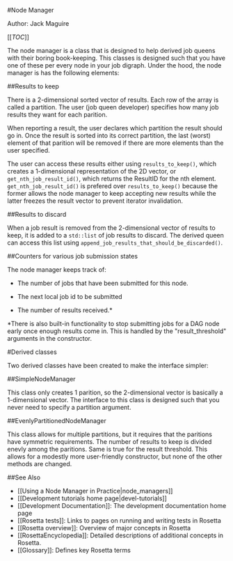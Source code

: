 #Node Manager

Author: Jack Maguire

[[_TOC_]]

The node manager is a class that is designed to help derived job queens with their boring book-keeping.
This classes is designed such that you have one of these per every node in your job digraph.
Under the hood, the node manager is has the following elements:

##Results to keep

There is a 2-dimensional sorted vector of results.
Each row of the array is called a partition.
The user (job queen developer) specifies how many job results they want for each parition.

When reporting a result, the user declares which partition the result should go in.
Once the result is sorted into its correct partition, the last (worst) element of
that parition will be removed if there are more elements than the user specified.

The user can access these results either using `results_to_keep()`,
which creates a 1-dimensional representation of the 2D vector,
or `get_nth_job_result_id()`, which returns the ResultID for the nth element.
`get_nth_job_result_id()` is prefered over `results_to_keep()`
because the former allows the node manager to keep accepting new results
while the latter freezes the result vector to prevent iterator invalidation.

##Results to discard

When a job result is removed from the 2-dimensional vector of results to keep,
it is added to a `std::list` of job results to discard.
The derived queen can access this list using `append_job_results_that_should_be_discarded()`.

##Counters for various job submission states

The node manager keeps track of:

- The number of jobs that have been submitted for this node.

- The next local job id to be submitted

- The number of results received.*


*There is also built-in functionality to stop submitting jobs for a DAG node early once enough results come in.
This is handled by the "result_threshold" arguments in the constructor.

#Derived classes

Two derived classes have been created to make the interface simpler:

##SimpleNodeManager

This class only creates 1 parition,
so the 2-dimensional vector is basically a 1-dimensional vector.
The interface to this class is designed such that you never need to specify
a partition argument.

##EvenlyPartitionedNodeManager

This class allows for multiple partitions,
but it requires that the paritions have symmetric requirements.
The number of results to keep is divided enevly among the paritions.
Same is true for the result threshold.
This allows for a modestly more user-friendly constructor,
but none of the other methods are changed.

##See Also

* [[Using a Node Manager in Practice|node_managers]]
* [[Development tutorials home page|devel-tutorials]]
* [[Development Documentation]]: The development documentation home page
* [[Rosetta tests]]: Links to pages on running and writing tests in Rosetta
* [[Rosetta overview]]: Overview of major concepts in Rosetta
* [[RosettaEncyclopedia]]: Detailed descriptions of additional concepts in Rosetta.
* [[Glossary]]: Defines key Rosetta terms